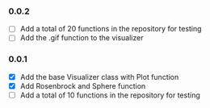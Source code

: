 ### 0.0.2

- [ ] Add a total of 20 functions in the repository for testing
- [ ] Add the .gif function to the visualizer

### 0.0.1

- [x] Add the base Visualizer class with Plot function
- [x] Add Rosenbrock and Sphere function
- [ ] Add a total of 10 functions in the repository for testing
